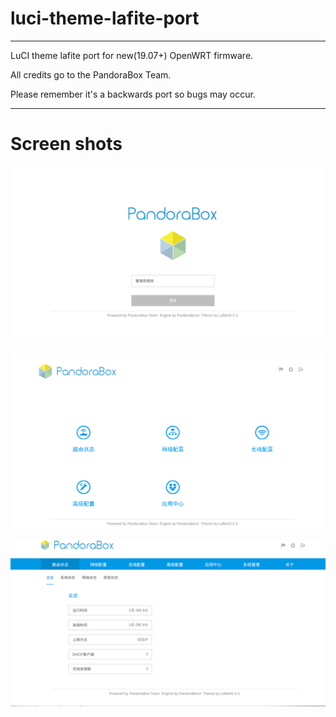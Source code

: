 # luci-theme-lafite-port

***

LuCI theme lafite port for new(19.07+) OpenWRT firmware.  

All credits go to the PandoraBox Team.  

Please remember it's a backwards port so bugs may occur.  

***

# Screen shots

![Login](login.png)

![List](list.png)

![List](info.png)


